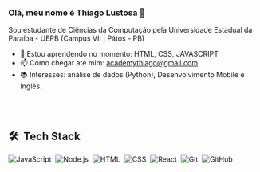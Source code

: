 ### Olá, meu nome é Thiago Lustosa 👋

Sou estudante de Ciências da Computação pela Universidade Estadual da Paraíba - UEPB (Campus VII | Pátos - PB) 


- 🌱 Estou aprendendo no momento: HTML, CSS, JAVASCRIPT
- 📫 Como chegar até mim: academythiago@gmail.com
- 📚 Interesses: análise de dados (Python), Desenvolvimento Mobile e Inglês.

<br><br>

## 🛠 &nbsp;Tech Stack

![JavaScript](https://img.shields.io/badge/-JavaScript-05122A?style=flat&logo=javascript)&nbsp;
![Node.js](https://img.shields.io/badge/-Node.js-05122A?style=flat&logo=node.js)&nbsp;
![HTML](https://img.shields.io/badge/-HTML-05122A?style=flat&logo=HTML5)&nbsp;
![CSS](https://img.shields.io/badge/-CSS-05122A?style=flat&logo=CSS3&logoColor=1572B6)&nbsp;
![React](https://img.shields.io/badge/-React-05122A?style=flat&logo=react)&nbsp;
![Git](https://img.shields.io/badge/-Git-05122A?style=flat&logo=git)&nbsp;
![GitHub](https://img.shields.io/badge/-GitHub-05122A?style=flat&logo=github)&nbsp;
